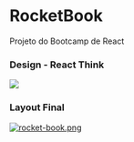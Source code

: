 # RocketBook
Projeto do Bootcamp de React

### Design - React Think
<img src="https://i.ibb.co/k4Pvvfb/design-think.jpg" />

### Layout Final
[![rocket-book.png](https://i.postimg.cc/XN5qQKF5/rocket-book.png)](https://postimg.cc/Jt1Rhkp7)
